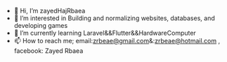- 👋 Hi, I’m zayedHajRbaea
- 👀 I’m interested in Building and normalizing websites, databases, and developing games
- 🌱 I’m currently learning Laravel&&Flutter&&HardwareComputer
- 📫 How to reach me; email:zrbeae@gmail.com&:zrbeae@hotmail.com , facebook: Zayed Rbaea



<!---
zayedRbaea2/zayedRbaea2 is a ✨ special ✨ repository because its `README.md` (this file) appears on your GitHub profile.
You can click the Preview link to take a look at your changes.
--->
